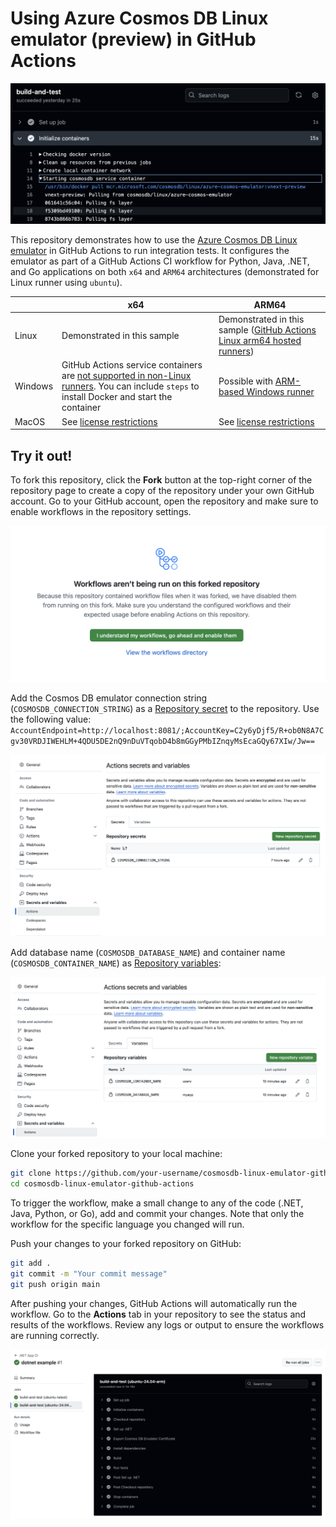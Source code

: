 # Using Azure Cosmos DB Linux emulator (preview) in GitHub Actions

![GitHub Actions CI](images/CI.png)

This repository demonstrates how to use the [Azure Cosmos DB Linux emulator](https://learn.microsoft.com/en-us/azure/cosmos-db/emulator-linux) in GitHub Actions to run integration tests. It configures the emulator as part of a GitHub Actions CI workflow for Python, Java, .NET, and Go applications on both `x64` and `ARM64` architectures (demonstrated for Linux runner using `ubuntu`).

|        | x64 | ARM64 |
|--------|-----|-------|
| Linux  | Demonstrated in this sample    |  Demonstrated in this sample ([GitHub Actions Linux arm64 hosted runners](https://github.blog/changelog/2025-01-16-linux-arm64-hosted-runners-now-available-for-free-in-public-repositories-public-preview/))     |
| Windows|  GitHub Actions service containers are [not supported in non-Linux runners](https://docs.github.com/en/actions/use-cases-and-examples/using-containerized-services/about-service-containers#about-service-containers). You can include `steps` to install Docker and start the container   |  Possible with [ARM-based Windows runner](https://github.blog/news-insights/product-news/arm64-on-github-actions-powering-faster-more-efficient-build-systems/)     |
| MacOS  |  See [license restrictions](https://github.com/actions/runner-images/issues/2150)   |  See [license restrictions](https://github.com/actions/runner-images/issues/2150)     |

## Try it out!

To fork this repository, click the **Fork** button at the top-right corner of the repository page to create a copy of the repository under your own GitHub account. Go to your GitHub account, open the repository and make sure to enable workflows in the repository settings.

![Enable workflow](images/enable-workflows.png)

Add the Cosmos DB emulator connection string (`COSMOSDB_CONNECTION_STRING`) as a [Repository secret](https://docs.github.com/en/actions/security-for-github-actions/security-guides/using-secrets-in-github-actions#creating-secrets-for-a-repository) to the repository. Use the following value: `AccountEndpoint=http://localhost:8081/;AccountKey=C2y6yDjf5/R+ob0N8A7Cgv30VRDJIWEHLM+4QDU5DE2nQ9nDuVTqobD4b8mGGyPMbIZnqyMsEcaGQy67XIw/Jw==`

![Configure secret](images/secret-and-vars1.png)

Add database name (`COSMOSDB_DATABASE_NAME`) and container name (`COSMOSDB_CONTAINER_NAME`) as [Repository variables](https://docs.github.com/en/actions/writing-workflows/choosing-what-your-workflow-does/store-information-in-variables#creating-configuration-variables-for-a-repository):

![Configure variable](images/secret-and-vars2.png)

Clone your forked repository to your local machine:

```bash
git clone https://github.com/your-username/cosmosdb-linux-emulator-github-actions.git
cd cosmosdb-linux-emulator-github-actions
```

To trigger the workflow, make a small change to any of the code (.NET, Java, Python, or Go), add and commit your changes. Note that only the workflow for the specific language you changed will run.

Push your changes to your forked repository on GitHub:

```bash
git add .
git commit -m "Your commit message"
git push origin main
```

After pushing your changes, GitHub Actions will automatically run the workflow. Go to the **Actions** tab in your repository to see the status and results of the workflows. Review any logs or output to ensure the workflows are running correctly.

![Workflow run](images/dotnet-result.png)

